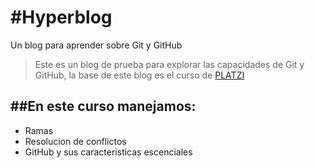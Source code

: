 # #Hyperblog
Un blog para aprender sobre Git y GitHub
>Este es un blog de prueba para explorar las capacidades de Git y GitHub, la base de este blog es el curso de [PLATZI](https://platzi.com/clases/git-github/ "PLATZI")

## ##En este curso manejamos:
* Ramas
* Resolucion de conflictos 
* GitHub y sus caracteristicas escenciales